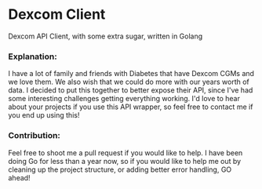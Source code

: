 # Dexcom Client
Dexcom API Client, with some extra sugar, written in Golang 


### Explanation:
I have a lot of family and friends with Diabetes that have Dexcom CGMs and we love them. We also
wish that we could do more with our years worth of data. I decided to put this together to better
expose their API, since I've had some interesting challenges getting everything working. I'd love to
hear about your projects if you use this API wrapper, so feel free to contact me if you end up using this!


### Contribution:
Feel free to shoot me a pull request if you would like to help. I have been doing Go for less
than a year now, so if you would like to help me out by cleaning up the project structure, or adding
better error handling, GO ahead!